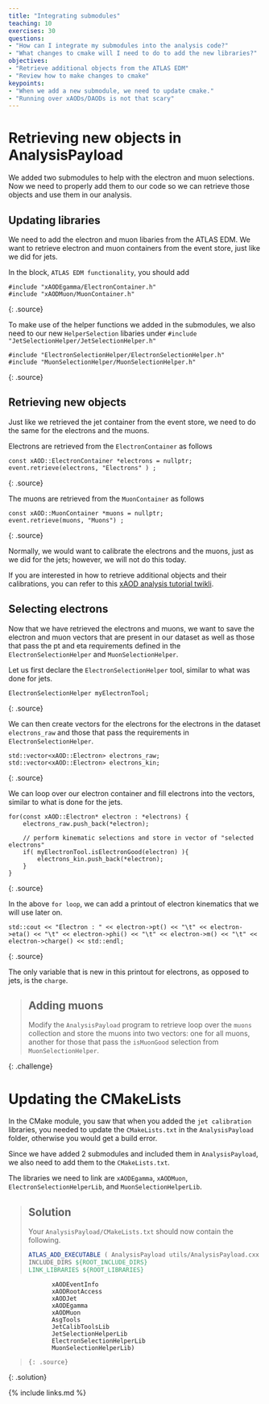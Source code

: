 ```yaml
---
title: "Integrating submodules"
teaching: 10
exercises: 30
questions:
- "How can I integrate my submodules into the analysis code?"
- "What changes to cmake will I need to do to add the new libraries?"
objectives:
- "Retrieve additional objects from the ATLAS EDM"
- "Review how to make changes to cmake"
keypoints:
- "When we add a new submodule, we need to update cmake."
- "Running over xAODs/DAODs is not that scary"
---
```


# Retrieving new objects in AnalysisPayload

We added two submodules to help with the electron and muon selections. Now we need to properly add them to our code so we can retrieve those objects and use them in our analysis.

## Updating libraries

We need to add the electron and muon libaries from the ATLAS EDM. We want to retrieve electron and muon containers from the event store, just like we did for jets.

In the block, `ATLAS EDM functionality`, you should add
~~~
#include "xAODEgamma/ElectronContainer.h"
#include "xAODMuon/MuonContainer.h"
~~~
{: .source}

To make use of the helper functions we added in the submodules, we also need to our new `HelperSelection` libaries under `#include "JetSelectionHelper/JetSelectionHelper.h"`
~~~
#include "ElectronSelectionHelper/ElectronSelectionHelper.h"
#include "MuonSelectionHelper/MuonSelectionHelper.h"
~~~
{: .source}

## Retrieving new objects

Just like we retrieved the jet container from the event store, we need to do the same for the electrons and the muons. 

Electrons are retrieved from the `ElectronContainer` as follows
~~~
const xAOD::ElectronContainer *electrons = nullptr;
event.retrieve(electrons, "Electrons" ) ;
~~~
{: .source}

The muons are retrieved from the `MuonContainer` as follows
~~~
const xAOD::MuonContainer *muons = nullptr;
event.retrieve(muons, "Muons") ;
~~~
{: .source}

Normally, we would want to calibrate the electrons and the muons, just as we did for the jets; however, we will not do this today.

If you are interested in how to retrieve additional objects and their calibrations, you can refer to this [xAOD analysis tutorial twikli](https://twiki.cern.ch/twiki/bin/view/AtlasComputing/SoftwareTutorialxAODAnalysisInROOT).


## Selecting electrons 

Now that we have retrieved the electrons and muons, we want to save the electron and muon vectors that are present in our dataset as well as those that pass the pt and eta requirements defined in the `ElectronSelectionHelper` and `MuonSelectionHelper`. 

Let us first declare the `ElectronSelectionHelper` tool, similar to what was done for jets.

~~~
ElectronSelectionHelper myElectronTool;
~~~
{: .source}

We can then create vectors for the electrons for the electrons in the dataset `electrons_raw` and those that pass the requirements in `ElectronSelectionHelper`. 

~~~
std::vector<xAOD::Electron> electrons_raw;
std::vector<xAOD::Electron> electrons_kin;
~~~
{: .source}

We can loop over our electron container and fill electrons into the vectors, similar to what is done for the jets.

~~~
for(const xAOD::Electron* electron : *electrons) {
    electrons_raw.push_back(*electron);

    // perform kinematic selections and store in vector of "selected electrons"                                                
    if( myElectronTool.isElectronGood(electron) ){
        electrons_kin.push_back(*electron);
    }
}
~~~
{: .source}

In the above `for loop`, we can add a printout of electron kinematics that we will use later on. 
~~~
std::cout << "Electron : " << electron->pt() << "\t" << electron->eta() << "\t" << electron->phi() << "\t" << electron->m() << "\t" << electron->charge() << std::endl;
~~~
{: .source}

The only variable that is new in this printout for electrons, as opposed to jets, is the `charge`. 

> ## Adding muons
>
> Modify the `AnalysisPayload` program to retrieve loop over the `muons` collection and store the muons into two vectors: one for all muons, another for those that pass the `isMuonGood` selection from `MuonSelectionHelper`.
>
{: .challenge}

# Updating the CMakeLists

In the CMake module, you saw that when you added the `jet calibration` libraries, you needed to update the `CMakeLists.txt` in the `AnalysisPayload` folder, otherwise you would get a build error.

Since we have added 2 submodules and included them in  `AnalysisPayload`, we also need to add them to the `CMakeLists.txt`.

The libraries we need to link are `xAODEgamma`, `xAODMuon`, `ElectronSelectionHelperLib`, and `MuonSelectionHelperLib`.

> ## Solution
>
> Your `AnalysisPayload/CMakeLists.txt` should now contain the following.
>
> ~~~cmake
> ATLAS_ADD_EXECUTABLE ( AnalysisPayload utils/AnalysisPayload.cxx
> INCLUDE_DIRS ${ROOT_INCLUDE_DIRS}
> LINK_LIBRARIES ${ROOT_LIBRARIES}
                xAODEventInfo
                xAODRootAccess
                xAODJet
                xAODEgamma
                xAODMuon
                AsgTools
                JetCalibToolsLib
                JetSelectionHelperLib
                ElectronSelectionHelperLib
                MuonSelectionHelperLib)
> ~~~
> {: .source}
>
{: .solution}


{% include links.md %}

